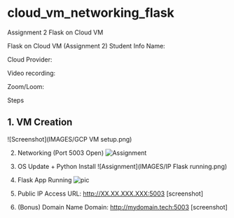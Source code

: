 # cloud_vm_networking_flask
Assignment 2 Flask on Cloud VM


Flask on Cloud VM (Assignment 2)
Student Info
Name:

Cloud Provider:

Video recording:

Zoom/Loom:

Steps
## 1. VM Creation
![Screenshot](IMAGES/GCP VM setup.png)

2. Networking (Port 5003 Open)
![Assignment](IMAGES/flask_running_after_GCP_setup.png)

3. OS Update + Python Install
![Assignment](IMAGES/IP Flask running.png)

4. Flask App Running
![pic](C:\Users/jaison/Downloads/PROJECTS/cloud_vm_networking_flask/IMAGES/all_3_GCP.png)

5. Public IP Access
URL: http://XX.XX.XXX.XXX:5003
[screenshot]

6. (Bonus) Domain Name
Domain: http://mydomain.tech:5003
[screenshot]